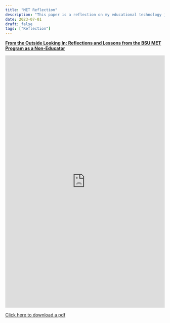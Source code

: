```yaml
---
title: "MET Reflection"
description: "This paper is a reflection on my educational technology journey at BSU.  It touches on what I have learned and accomplished in the program. It also attempts to connect that knowledge to the Program Learning Objectives."
date: 2023-07-01
draft: false
tags: ["Reflection"]
---
```

**[From the Outside Looking In: Reflections and Lessons from the BSU MET Program as a Non-Educator](https://docs.google.com/document/d/12ogcfC3ghoKGYaq7pUU9zObLNiE4xJHkwnkgP20lusw/preview)**

<p><iframe src="https://docs.google.com/document/d/12ogcfC3ghoKGYaq7pUU9zObLNiE4xJHkwnkgP20lusw/preview" frameborder="0" width="100%" height="800" allowfullscreen="true" mozallowfullscreen="true" webkitallowfullscreen="true"></iframe></p>

<a href="JSandidge_MET_Reflection.pdf" download target="_blank">Click here to download a pdf</a>